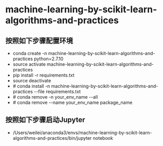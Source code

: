 # machine-learning-by-scikit-learn-algorithms-and-practices

## 按照如下步骤配置环境
* conda create -n machine-learning-by-scikit-learn-algorithms-and-practices python=2.7.10
* source activate machine-learning-by-scikit-learn-algorithms-and-practices
* pip install -r requirements.txt
* source deactivate
* \# conda install -n machine-learning-by-scikit-learn-algorithms-and-practices --file requirements.txt
* \# conda remove -n your_env_name --all
* \# conda remove --name your_env_name package_name

## 按照如下步骤启动Jupyter
* /Users/weilei/anaconda3/envs/machine-learning-by-scikit-learn-algorithms-and-practices/bin/jupyter notebook